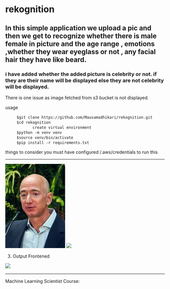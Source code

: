 # rekognition
## In this simple application we upload a pic and then we get to recognize whether there is male female in picture and the age range , emotions ,whether they wear eyeglass or not , any facial hair they have like beard.
### i have added whether the added picture is celebrity or not. if they are their name will be displayed else they are not celebrity will be displayed.
There is one issue as image fetched from s3 bucket is not displayed.

usage

         $git clone https://github.com/Mausamadhikari/rekognition.git 
         $cd rekognition 
                create virtual environment 
         $python -m venv venv 
         $source venv/bin/activate 
         $pip install -r requirements.txt 
things to consider you must have configured /.aws/credentials to run this


-------------------------------------------------------------------------------------------------


<img src="https://github.com/Mausamadhikari/rekognition/blob/main/bezz.jpeg"/>


<img src="https://github.com/milan400/RekognitionS3/blob/master/images/input.png"/>

3. Output Frontened

<img src="https://github.com/milan400/RekognitionS3/blob/master/images/output.png"/>

-------------------------------------------------------------------------------------------------
Machine Learning Scientist Course:
